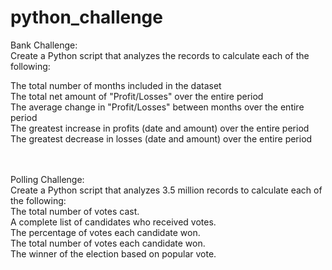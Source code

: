 # python_challenge

Bank Challenge:
<br>
Create a Python script that analyzes the records to calculate each of the following:<br>

  The total number of months included in the dataset<br>
  The total net amount of "Profit/Losses" over the entire period<br>
  The average change in "Profit/Losses" between months over the entire period<br>
  The greatest increase in profits (date and amount) over the entire period<br>
  The greatest decrease in losses (date and amount) over the entire period 

<br>
<br>
Polling Challenge:
<br>
Create a Python script that analyzes 3.5 million records to calculate each of the following:<br>
  The total number of votes cast.<br>
  A complete list of candidates who received votes.<br>
  The percentage of votes each candidate won.<br>
  The total number of votes each candidate won.<br>
  The winner of the election based on popular vote.<br>
